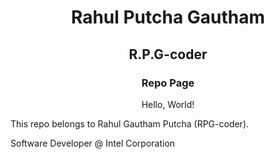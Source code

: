 <h1 align="center"> Rahul Putcha Gautham </h1>
<h2 align="center"> R.P.G-coder </h2>
<h3 align="center"> Repo Page </h3>

<p align="center"> Hello, World! </p>

This repo belongs to Rahul Gautham Putcha (RPG-coder).

Software Developer @ Intel Corporation

